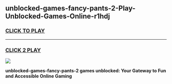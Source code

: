 
## unblocked-games-fancy-pants-2-Play-Unblocked-Games-Online-r1hdj
<h3>
<a href="https://premium76.site?title=unblocked-games-fancy-pants-2&ref=24A">CLICK TO PLAY</a></h3>
<hr>

<h3>
<a href="https://premium76.site?title=unblocked-games-fancy-pants-2&ref=24A">CLICK 2 PLAY</a>
  
</h3>

<a href="https://premium76.site?title=unblocked-games-fancy-pants-2&ref=24A"><img src="https://clearcache.store/games.png"></a>


**unblocked-games-fancy-pants-2 games unblocked: Your Gateway to Fun and Accessible Online Gaming**
